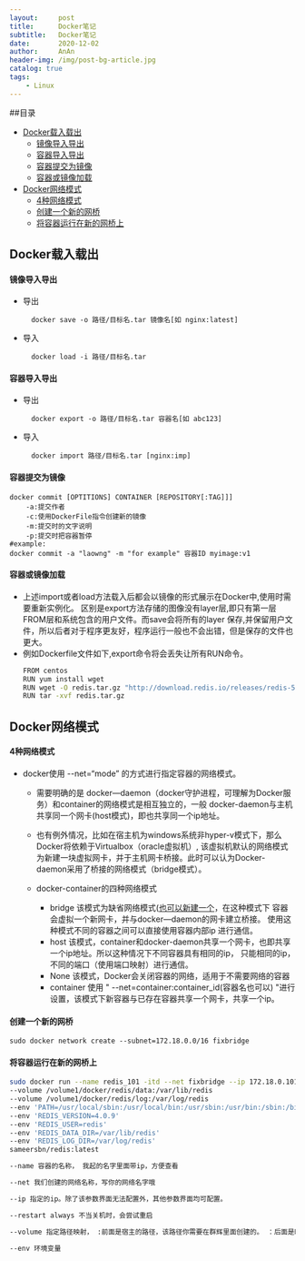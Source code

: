 ```yaml
---
layout:     post
title:      Docker笔记
subtitle:   Docker笔记
date:       2020-12-02
author:     AnAn
header-img: /img/post-bg-article.jpg
catalog: true
tags:
    - Linux
---
```

##目录
- [Docker载入载出](#id001)
  - [镜像导入导出](#id001)
  - [容器导入导出](#id002)
  - [容器提交为镜像](#id003)
  - [容器或镜像加载](#id004)
- [Docker网络模式](#id005)
  - [4种网络模式](#id005)
  - [创建一个新的网桥](#create-brige)
  - [将容器运行在新的网桥上](#id007)

## Docker载入载出
<a name="id001"></a>
#### 镜像导入导出
  - 导出
    ```shell script
      docker save -o 路径/目标名.tar 镜像名[如 nginx:latest] 
    ```
  - 导入
    ```shell script
      docker load -i 路径/目标名.tar
    ```
<a name="id002"></a>
#### 容器导入导出
  - 导出
    ```shell script
      docker export -o 路径/目标名.tar 容器名[如 abc123]  
    ```
  - 导入
    ```shell script
      docker import 路径/目标名.tar [nginx:imp] 
    ```
  <a name="id003"></a>
#### 容器提交为镜像
  ```shell script
  docker commit [OPTITIONS] CONTAINER [REPOSITORY[:TAG]]]
      -a:提交作者
      -c:使用DockerFile指令创建新的镜像
      -m:提交时的文字说明
      -p:提交时把容器暂停
  #example:
  docker commit -a "laowng" -m "for example" 容器ID myimage:v1
  ```
  <a name="id004"></a>
#### 容器或镜像加载
- 上述import或者load方法载入后都会以镜像的形式展示在Docker中,使用时需要重新实例化。
区别是export方法存储的图像没有layer层,即只有第一层FROM层和系统包含的用户文件。而save会将所有的layer
保存,并保留用户文件，所以后者对于程序更友好，程序运行一般也不会出错，但是保存的文件也更大。
- 例如Dockerfile文件如下,export命令将会丢失让所有RUN命令。
  ```sh
  FROM centos
  RUN yum install wget
  RUN wget -O redis.tar.gz "http://download.redis.io/releases/redis-5.0.3.tar.gz"
  RUN tar -xvf redis.tar.gz  
  ```  
  
<a name="id005"></a>
## Docker网络模式
#### 4种网络模式
- docker使用 --net=“mode” 的方式进行指定容器的网络模式。

  - 需要明确的是 docker—daemon（docker守护进程，可理解为Docker服务）和container的网络模式是相互独立的，一般
  docker-daemon与主机共享同一个网卡(host模式)，即也共享同一个ip地址。
  
  - 也有例外情况，比如在宿主机为windows系统非hyper-v模式下，那么Docker将依赖于Virtualbox（oracle虚拟机）,
  该虚拟机默认的网络模式为新建一块虚拟网卡，并于主机网卡桥接。此时可以认为Docker-daemon采用了桥接的网络模式（bridge模式）。
  
  - docker-container的四种网络模式
    - bridge 该模式为缺省网络模式([也可以新建一个](#create-brige)，在这种模式下 容器会虚拟一个新网卡，并与docker—daemon的网卡建立桥接。
    使用这种模式不同的容器之间可以直接使用容器内部ip 进行通信。
    - host 该模式，container和docker-daemon共享一个网卡，也即共享一个ip地址。所以这种情况下不同容器具有相同的ip，
    只能相同的ip，不同的端口（使用端口映射）进行通信。
    - None 该模式，Docker会关闭容器的网络，适用于不需要网络的容器
    - container 使用 " --net=container:container_id(容器名也可以) "进行设置，该模式下新容器与已存在容器共享一个网卡，共享一个ip。

<a name="create-brige"></a>
#### 创建一个新的网桥
  
  ```
  sudo docker network create --subnet=172.18.0.0/16 fixbridge
  ```
<a name="id007"></a>
#### 将容器运行在新的网桥上
  ```sh
  sudo docker run --name redis_101 -itd --net fixbridge --ip 172.18.0.101 --restart always
  --volume /volume1/docker/redis/data:/var/lib/redis
  --volume /volume1/docker/redis/log:/var/log/redis
  --env 'PATH=/usr/local/sbin:/usr/local/bin:/usr/sbin:/usr/bin:/sbin:/bin'
  --env 'REDIS_VERSION=4.0.9'
  --env 'REDIS_USER=redis'
  --env 'REDIS_DATA_DIR=/var/lib/redis'
  --env 'REDIS_LOG_DIR=/var/log/redis'
  sameersbn/redis:latest
  
  --name 容器的名称， 我起的名字里面带ip，方便查看
  
  --net 我们创建的网络名称，写你的网络名字哦
  
  --ip 指定的ip。除了该参数界面无法配置外，其他参数界面均可配置。
  
  --restart always 不当关机时，会尝试重启
  
  --volume 指定路径映射， :前面是宿主的路径，该路径你需要在群辉里面创建的。 ：后面是映射到容器内部的路径。
  
  --env 环境变量
  ```

